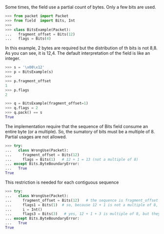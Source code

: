 Some times, the field use a partial count of bytes. Only a few bits are used.

```python
>>> from packet import Packet
>>> from field  import Bits, Int
>>>
>>> class BitsExample(Packet):
...   fragment_offset = Bits(12)
...   flags = Bits(4)

```

In this example, 2 bytes are required but the distribution of th bits is not 8,8.
As you can see, it is 12,4.
The default interpretation of the field is like an integer.

```python
>>> s = '\x00\x12'
>>> p = BitsExample(s)
>>>
>>> p.fragment_offset
1
>>> p.flags
2

>>> q = BitsExample(fragment_offset=1)
>>> q.flags = 2
>>> q.pack() == s
True

```

The implementation require that the sequence of Bits field consume an entire byte 
(or a multiple). So, the sumatory of bits must be a multiple of 8.
Partial usages are not allowed.

```python
>>> try:
...   class WrongUse(Packet):
...     fragment_offset = Bits(12)
...     flags = Bits(1)   # 12 + 1 = 13 (not a multiple of 8)
... except Bits.ByteBoundaryError:
...   True
True

```

This restriction is needed for each contiguous sequence

```python
>>> try:
...   class WrongUse(Packet):
...     fragment_offset = Bits(12)   # the sequence is fragment_offset and flags1
...     flags1 = Bits(1)  # so, because 12 + 1 is not a multiple of 8, this is wrong
...     i = Int()
...     flags3 = Bits(3)   # yes, 12 + 1 + 3 is multiple of 8, but they are not contiguous.
... except Bits.ByteBoundaryError:
...   True
True

```

